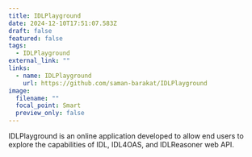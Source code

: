 ```yaml
---
title: IDLPlayground
date: 2024-12-10T17:51:07.583Z
draft: false
featured: false
tags:
  - IDLPlayground
external_link: ""
links:
  - name: IDLPlayground
    url: https://github.com/saman-barakat/IDLPlayground
image:
  filename: ""
  focal_point: Smart
  preview_only: false
---
```

<!--StartFragment-->

IDLPlayground is an online application developed to allow end users to explore the capabilities of IDL, IDL4OAS, and IDLReasoner web API.

<!--EndFragment-->
